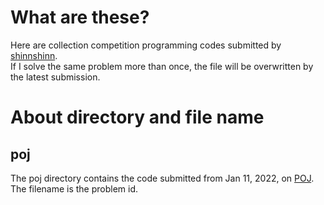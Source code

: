 # What are these?
Here are collection competition programming codes submitted by [shinnshinn](https://github.com/ocha98).  
If I solve the same problem more than once, the file will be overwritten by the latest submission.

# About directory and file name
## poj
The poj directory contains the code submitted from Jan 11, 2022, on [POJ](http://poj.org/).  
The filename is the problem id.
